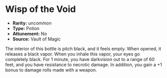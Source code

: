 
# Wisp of the Void

* **Rarity:** uncommon
* **Type:** Potion
* **Attunement:** No
* **Source:** Vault of Magic


The interior of this bottle is pitch black, and it feels empty. When opened, it releases a black vapor. When you inhale this vapor, your eyes go completely black. For 1 minute, you have darkvision out to a range of 60 feet, and you have resistance to necrotic damage. In addition, you gain a +1 bonus to damage rolls made with a weapon.
